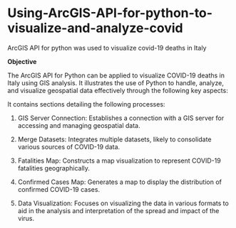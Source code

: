 # Using-ArcGIS-API-for-python-to-visualize-and-analyze-covid
ArcGIS API for python was used to visualize covid-19 deaths in Italy

**Objective**

The ArcGIS API for Python can be applied to visualize COVID-19 deaths in Italy using GIS analysis. It illustrates the use of Python to handle, analyze, and visualize geospatial data effectively through the following key aspects:

It contains sections detailing the following processes:

1) GIS Server Connection: Establishes a connection with a GIS server for accessing and managing geospatial data.

2) Merge Datasets: Integrates multiple datasets, likely to consolidate various sources of COVID-19 data.

3) Fatalities Map: Constructs a map visualization to represent COVID-19 fatalities geographically.

4) Confirmed Cases Map: Generates a map to display the distribution of confirmed COVID-19 cases.

5) Data Visualization: Focuses on visualizing the data in various formats to aid in the analysis and interpretation of the spread and impact of the virus.

